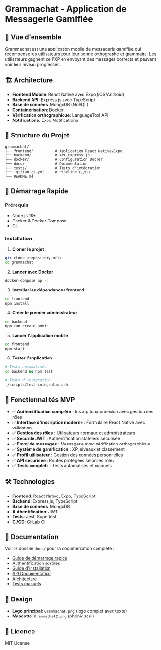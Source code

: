 # Grammachat - Application de Messagerie Gamifiée

## 🎯 Vue d'ensemble

Grammachat est une application mobile de messagerie gamifiée qui récompense les utilisateurs pour leur bonne orthographe et grammaire. Les utilisateurs gagnent de l'XP en envoyant des messages corrects et peuvent voir leur niveau progresser.

## 🏗️ Architecture

- **Frontend Mobile**: React Native avec Expo (iOS/Android)
- **Backend API**: Express.js avec TypeScript
- **Base de données**: MongoDB (NoSQL)
- **Containérisation**: Docker
- **Vérification orthographique**: LanguageTool API
- **Notifications**: Expo Notifications

## 📁 Structure du Projet

```
grammachat/
├── frontend/          # Application React Native/Expo
├── backend/           # API Express.js
├── docker/            # Configuration Docker
├── docs/              # Documentation
├── tests/             # Tests d'intégration
├── .gitlab-ci.yml     # Pipeline CI/CD
└── README.md
```

## 🚀 Démarrage Rapide

### Prérequis
- Node.js 18+
- Docker & Docker Compose
- Git

### Installation

1. **Cloner le projet**
```bash
git clone <repository-url>
cd grammachat
```

2. **Lancer avec Docker**
```bash
docker-compose up -d
```

3. **Installer les dépendances frontend**
```bash
cd frontend
npm install
```

4. **Créer le premier administrateur**
```bash
cd backend
npm run create-admin
```

5. **Lancer l'application mobile**
```bash
cd frontend
npm start
```

6. **Tester l'application**
```bash
# Tests automatisés
cd backend && npm test

# Tests d'intégration
./scripts/test-integration.sh
```

## 📱 Fonctionnalités MVP

- ✅ **Authentification complète** : Inscription/connexion avec gestion des rôles
- ✅ **Interface d'inscription moderne** : Formulaire React Native avec validation
- ✅ **Gestion des rôles** : Utilisateurs normaux et administrateurs
- ✅ **Sécurité JWT** : Authentification stateless sécurisée
- ✅ **Envoi de messages** : Messagerie avec vérification orthographique
- ✅ **Système de gamification** : XP, niveaux et classement
- ✅ **Profil utilisateur** : Gestion des données personnelles
- ✅ **API sécurisée** : Routes protégées selon les rôles
- ✅ **Tests complets** : Tests automatisés et manuels

## 🛠️ Technologies

- **Frontend**: React Native, Expo, TypeScript
- **Backend**: Express.js, TypeScript
- **Base de données**: MongoDB
- **Authentification**: JWT
- **Tests**: Jest, Supertest
- **CI/CD**: GitLab CI

## 📖 Documentation

Voir le dossier `docs/` pour la documentation complète :
- [Guide de démarrage rapide](docs/quick-start-guide.md)
- [Authentification et rôles](docs/authentication-and-roles.md)
- [Guide d'installation](docs/installation.md)
- [API Documentation](docs/api/README.md)
- [Architecture](docs/architecture.md)
- [Tests manuels](tests/manual/role-testing.md)

## 🎨 Design

- **Logo principal**: `Grammachat.png` (logo complet avec texte)
- **Mascotte**: `Grammachat2.png` (phénix seul)

## 📄 Licence

MIT License
